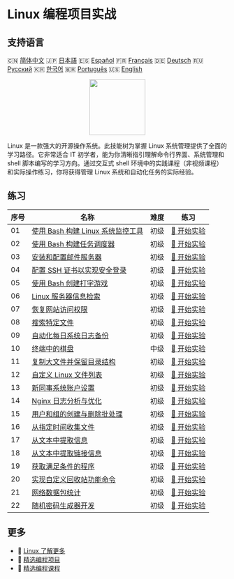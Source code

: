 # Linux 编程项目实战

## 支持语言

🇨🇳 [简体中文](README_zh.md) 🇯🇵 [日本語](README_ja.md) 🇪🇸 [Español](README_es.md) 🇫🇷 [Français](README_fr.md) 🇩🇪 [Deutsch](README_de.md) 🇷🇺 [Русский](README_ru.md) 🇰🇷 [한국어](README_ko.md) 🇧🇷 [Português](README_pt.md) 🇺🇸 [English](README.md) 

<div align="center">
<img width="128px" src="https://file.labex.io/path/k5LXo5b82pJm.png">
</div>

Linux 是一款强大的开源操作系统。此技能树为掌握 Linux 系统管理提供了全面的学习路径。它非常适合 IT 初学者，能为你清晰指引理解命令行界面、系统管理和 shell 脚本编写的学习方向。通过交互式 shell 环境中的实践课程（非视频课程）和实际操作练习，你将获得管理 Linux 系统和自动化任务的实际经验。

## 练习

|   序号 | 名称                                                                                                             | 难度   | 练习                                                                                              |
|--------|------------------------------------------------------------------------------------------------------------------|--------|---------------------------------------------------------------------------------------------------|
|     01 | [使用 Bash 构建 Linux 系统监控工具](https://labex.io/zh/courses/project-build-a-linux-system-monitor-using-bash) | 初级   | [🚀 开始实验](https://labex.io/zh/courses/project-build-a-linux-system-monitor-using-bash)        |
|     02 | [使用 Bash 构建任务调度器](https://labex.io/zh/courses/project-build-a-task-scheduler-using-bash)                | 初级   | [🚀 开始实验](https://labex.io/zh/courses/project-build-a-task-scheduler-using-bash)              |
|     03 | [安装和配置邮件服务器](https://labex.io/zh/courses/project-installing-and-configuring-a-mail-server)             | 初级   | [🚀 开始实验](https://labex.io/zh/courses/project-installing-and-configuring-a-mail-server)       |
|     04 | [配置 SSH 证书以实现安全登录](https://labex.io/zh/courses/project-certificate-configuration)                     | 初级   | [🚀 开始实验](https://labex.io/zh/courses/project-certificate-configuration)                      |
|     05 | [使用 Bash 创建打字游戏](https://labex.io/zh/courses/project-creating-a-typing-game-using-bash)                  | 初级   | [🚀 开始实验](https://labex.io/zh/courses/project-creating-a-typing-game-using-bash)              |
|     06 | [Linux 服务器信息检索](https://labex.io/zh/courses/project-get-system-information)                               | 初级   | [🚀 开始实验](https://labex.io/zh/courses/project-get-system-information)                         |
|     07 | [恢复网站访问权限](https://labex.io/zh/courses/project-restore-access-to-website)                                | 初级   | [🚀 开始实验](https://labex.io/zh/courses/project-restore-access-to-website)                      |
|     08 | [搜索特定文件](https://labex.io/zh/courses/project-searching-for-specific-files)                                 | 初级   | [🚀 开始实验](https://labex.io/zh/courses/project-searching-for-specific-files)                   |
|     09 | [自动化每日系统日志备份](https://labex.io/zh/courses/project-log-backup)                                         | 初级   | [🚀 开始实验](https://labex.io/zh/courses/project-log-backup)                                     |
|     10 | [终端中的棋盘](https://labex.io/zh/courses/project-chess-board-in-terminal)                                      | 中级   | [🚀 开始实验](https://labex.io/zh/courses/project-chess-board-in-terminal)                        |
|     11 | [复制大文件并保留目录结构](https://labex.io/zh/courses/project-copy-specified-files)                             | 初级   | [🚀 开始实验](https://labex.io/zh/courses/project-copy-specified-files)                           |
|     12 | [自定义 Linux 文件列表](https://labex.io/zh/courses/project-directory-size)                                      | 初级   | [🚀 开始实验](https://labex.io/zh/courses/project-directory-size)                                 |
|     13 | [新同事系统账户设置](https://labex.io/zh/courses/project-new-colleague-system-account-setup)                     | 初级   | [🚀 开始实验](https://labex.io/zh/courses/project-new-colleague-system-account-setup)             |
|     14 | [Nginx 日志分析与优化](https://labex.io/zh/courses/project-log-analysis)                                         | 初级   | [🚀 开始实验](https://labex.io/zh/courses/project-log-analysis)                                   |
|     15 | [用户和组的创建与删除批处理](https://labex.io/zh/courses/project-bulk-creation-and-deletion-of-users-and-groups) | 初级   | [🚀 开始实验](https://labex.io/zh/courses/project-bulk-creation-and-deletion-of-users-and-groups) |
|     16 | [从指定时间收集文件](https://labex.io/zh/courses/project-collect-files-from-specified-time)                      | 初级   | [🚀 开始实验](https://labex.io/zh/courses/project-collect-files-from-specified-time)              |
|     17 | [从文本中提取信息](https://labex.io/zh/courses/project-extracting-information-from-text)                         | 初级   | [🚀 开始实验](https://labex.io/zh/courses/project-extracting-information-from-text)               |
|     18 | [从文本中提取链接信息](https://labex.io/zh/courses/project-extracting-link-information-from-text)                | 初级   | [🚀 开始实验](https://labex.io/zh/courses/project-extracting-link-information-from-text)          |
|     19 | [获取满足条件的程序](https://labex.io/zh/courses/project-get-program-that-satisfies-the-condition)               | 初级   | [🚀 开始实验](https://labex.io/zh/courses/project-get-program-that-satisfies-the-condition)       |
|     20 | [实现自定义回收站功能命令](https://labex.io/zh/courses/project-avoid-accidental-deletion)                        | 初级   | [🚀 开始实验](https://labex.io/zh/courses/project-avoid-accidental-deletion)                      |
|     21 | [网络数据包统计](https://labex.io/zh/courses/project-network-data-packet-statistics)                             | 初级   | [🚀 开始实验](https://labex.io/zh/courses/project-network-data-packet-statistics)                 |
|     22 | [随机密码生成器开发](https://labex.io/zh/courses/project-password-generator)                                     | 初级   | [🚀 开始实验](https://labex.io/zh/courses/project-password-generator)                             |

## 更多

- 🔗 [Linux 了解更多](https://labex.io/zh/skilltrees/linux)
- 🔗 [精选编程项目](https://github.com/labex-labs/awesome-programming-projects)
- 🔗 [精选编程课程](https://github.com/labex-labs/awesome-programming-courses)

